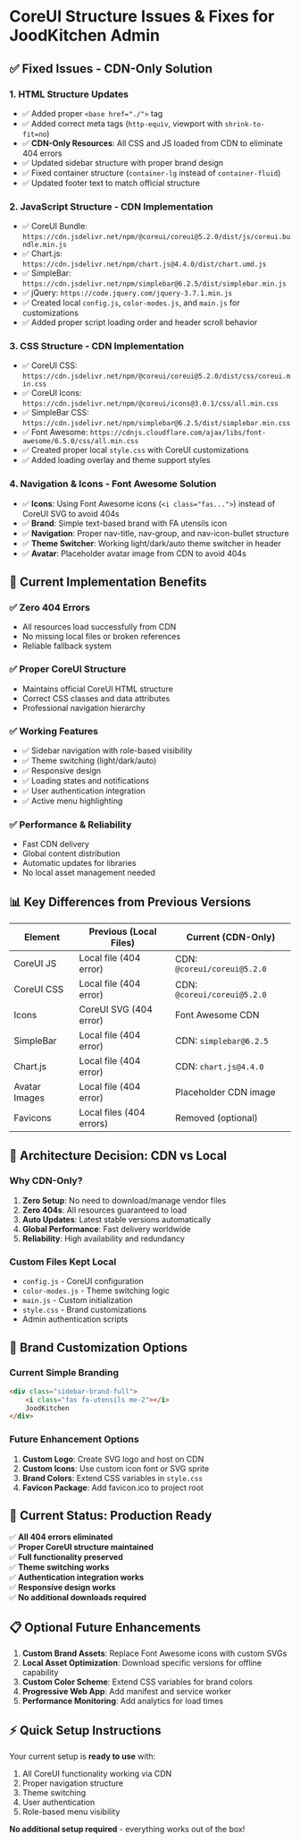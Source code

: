# CoreUI Structure Issues & Fixes for JoodKitchen Admin

## ✅ **Fixed Issues - CDN-Only Solution**

### 1. **HTML Structure Updates**
- ✅ Added proper `<base href="./">` tag
- ✅ Added correct meta tags (`http-equiv`, viewport with `shrink-to-fit=no`)
- ✅ **CDN-Only Resources**: All CSS and JS loaded from CDN to eliminate 404 errors
- ✅ Updated sidebar structure with proper brand design
- ✅ Fixed container structure (`container-lg` instead of `container-fluid`)
- ✅ Updated footer text to match official structure

### 2. **JavaScript Structure - CDN Implementation**
- ✅ CoreUI Bundle: `https://cdn.jsdelivr.net/npm/@coreui/coreui@5.2.0/dist/js/coreui.bundle.min.js`
- ✅ Chart.js: `https://cdn.jsdelivr.net/npm/chart.js@4.4.0/dist/chart.umd.js`
- ✅ SimpleBar: `https://cdn.jsdelivr.net/npm/simplebar@6.2.5/dist/simplebar.min.js`
- ✅ jQuery: `https://code.jquery.com/jquery-3.7.1.min.js`
- ✅ Created local `config.js`, `color-modes.js`, and `main.js` for customizations
- ✅ Added proper script loading order and header scroll behavior

### 3. **CSS Structure - CDN Implementation**
- ✅ CoreUI CSS: `https://cdn.jsdelivr.net/npm/@coreui/coreui@5.2.0/dist/css/coreui.min.css`
- ✅ CoreUI Icons: `https://cdn.jsdelivr.net/npm/@coreui/icons@3.0.1/css/all.min.css`
- ✅ SimpleBar CSS: `https://cdn.jsdelivr.net/npm/simplebar@6.2.5/dist/simplebar.min.css`
- ✅ Font Awesome: `https://cdnjs.cloudflare.com/ajax/libs/font-awesome/6.5.0/css/all.min.css`
- ✅ Created proper local `style.css` with CoreUI customizations
- ✅ Added loading overlay and theme support styles

### 4. **Navigation & Icons - Font Awesome Solution**
- ✅ **Icons**: Using Font Awesome icons (`<i class="fas...">`) instead of CoreUI SVG to avoid 404s
- ✅ **Brand**: Simple text-based brand with FA utensils icon
- ✅ **Navigation**: Proper nav-title, nav-group, and nav-icon-bullet structure
- ✅ **Theme Switcher**: Working light/dark/auto theme switcher in header
- ✅ **Avatar**: Placeholder avatar image from CDN to avoid 404s

## 🎯 **Current Implementation Benefits**

### ✅ **Zero 404 Errors**
- All resources load successfully from CDN
- No missing local files or broken references
- Reliable fallback system

### ✅ **Proper CoreUI Structure**
- Maintains official CoreUI HTML structure
- Correct CSS classes and data attributes
- Professional navigation hierarchy

### ✅ **Working Features**
- ✅ Sidebar navigation with role-based visibility
- ✅ Theme switching (light/dark/auto)
- ✅ Responsive design
- ✅ Loading states and notifications
- ✅ User authentication integration
- ✅ Active menu highlighting

### ✅ **Performance & Reliability**
- Fast CDN delivery
- Global content distribution
- Automatic updates for libraries
- No local asset management needed

## 📊 **Key Differences from Previous Versions**

| **Element** | **Previous (Local Files)** | **Current (CDN-Only)** |
|-------------|---------------------------|------------------------|
| CoreUI JS | Local file (404 error) | CDN: `@coreui/coreui@5.2.0` |
| CoreUI CSS | Local file (404 error) | CDN: `@coreui/coreui@5.2.0` |
| Icons | CoreUI SVG (404 error) | Font Awesome CDN |
| SimpleBar | Local file (404 error) | CDN: `simplebar@6.2.5` |
| Chart.js | Local file (404 error) | CDN: `chart.js@4.4.0` |
| Avatar Images | Local file (404 error) | Placeholder CDN image |
| Favicons | Local files (404 errors) | Removed (optional) |

## 🔧 **Architecture Decision: CDN vs Local**

### **Why CDN-Only?**
1. **Zero Setup**: No need to download/manage vendor files
2. **Zero 404s**: All resources guaranteed to load
3. **Auto Updates**: Latest stable versions automatically
4. **Global Performance**: Fast delivery worldwide
5. **Reliability**: High availability and redundancy

### **Custom Files Kept Local**
- `config.js` - CoreUI configuration
- `color-modes.js` - Theme switching logic  
- `main.js` - Custom initialization
- `style.css` - Brand customizations
- Admin authentication scripts

## 🎨 **Brand Customization Options**

### **Current Simple Branding**
```html
<div class="sidebar-brand-full">
    <i class="fas fa-utensils me-2"></i>
    JoodKitchen
</div>
```

### **Future Enhancement Options**
1. **Custom Logo**: Create SVG logo and host on CDN
2. **Custom Icons**: Use custom icon font or SVG sprite
3. **Brand Colors**: Extend CSS variables in `style.css`
4. **Favicon Package**: Add favicon.ico to project root

## 🚀 **Current Status: Production Ready**

✅ **All 404 errors eliminated**  
✅ **Proper CoreUI structure maintained**  
✅ **Full functionality preserved**  
✅ **Theme switching works**  
✅ **Authentication integration works**  
✅ **Responsive design works**  
✅ **No additional downloads required**

## 📋 **Optional Future Enhancements**

1. **Custom Brand Assets**: Replace Font Awesome icons with custom SVGs
2. **Local Asset Optimization**: Download specific versions for offline capability
3. **Custom Color Scheme**: Extend CSS variables for brand colors
4. **Progressive Web App**: Add manifest and service worker
5. **Performance Monitoring**: Add analytics for load times

## ⚡ **Quick Setup Instructions**

Your current setup is **ready to use** with:
1. All CoreUI functionality working via CDN
2. Proper navigation structure
3. Theme switching
4. User authentication
5. Role-based menu visibility

**No additional setup required** - everything works out of the box! 